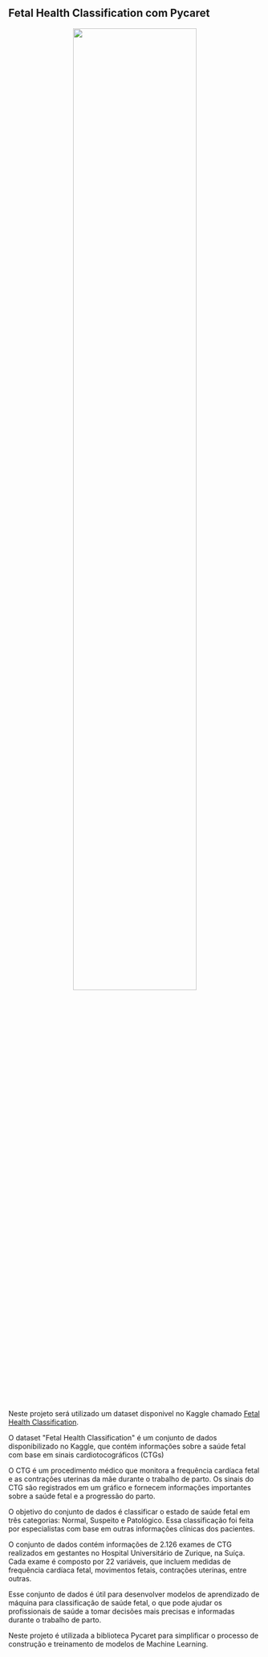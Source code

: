 ## Fetal Health Classification com Pycaret

<center><img src="https://user-images.githubusercontent.com/7483656/236413038-bcc79686-b76d-480b-bbbf-e5f6cae6b508.jpg" width="70%"></p></center>

Neste projeto será utilizado um dataset disponivel no Kaggle chamado [Fetal Health Classification](https://www.kaggle.com/datasets/andrewmvd/fetal-health-classification).

O dataset "Fetal Health Classification" é um conjunto de dados disponibilizado no Kaggle, que contém informações sobre a saúde fetal com base em sinais cardiotocográficos (CTGs)

O CTG é um procedimento médico que monitora a frequência cardíaca fetal e as contrações uterinas da mãe durante o trabalho de parto. Os sinais do CTG são registrados em um gráfico e fornecem informações importantes sobre a saúde fetal e a progressão do parto.

O objetivo do conjunto de dados é classificar o estado de saúde fetal em três categorias: Normal, Suspeito e Patológico. Essa classificação foi feita por especialistas com base em outras informações clínicas dos pacientes.

O conjunto de dados contém informações de 2.126 exames de CTG realizados em gestantes no Hospital Universitário de Zurique, na Suíça. Cada exame é composto por 22 variáveis, que incluem medidas de frequência cardíaca fetal, movimentos fetais, contrações uterinas, entre outras.

Esse conjunto de dados é útil para desenvolver modelos de aprendizado de máquina para classificação de saúde fetal, o que pode ajudar os profissionais de saúde a tomar decisões mais precisas e informadas durante o trabalho de parto.

Neste projeto é utilizada a biblioteca Pycaret para simplificar o processo de construção e treinamento de modelos de Machine Learning.

